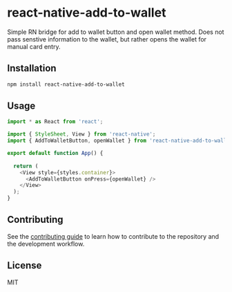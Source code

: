 # react-native-add-to-wallet

Simple RN bridge for add to wallet button and open wallet method.
Does not pass senstive information to the wallet, but rather opens the wallet for manual card entry.

## Installation

```sh
npm install react-native-add-to-wallet
```

## Usage

```js
import * as React from 'react';

import { StyleSheet, View } from 'react-native';
import { AddToWalletButton, openWallet } from 'react-native-add-to-wallet';

export default function App() {
  
  return (
    <View style={styles.container}>
      <AddToWalletButton onPress={openWallet} />
    </View>
  );
}
```


## Contributing

See the [contributing guide](CONTRIBUTING.md) to learn how to contribute to the repository and the development workflow.

## License

MIT
